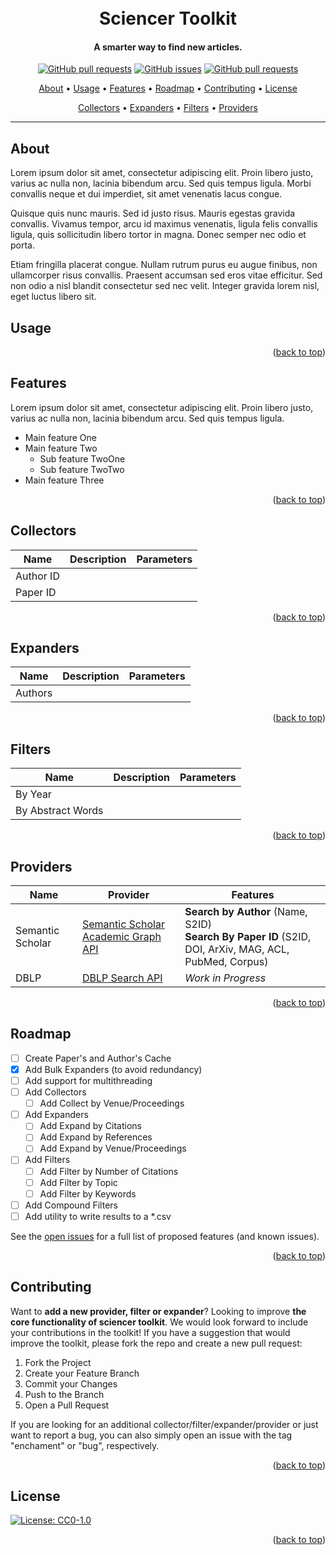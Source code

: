 <div id="top"></div>
<h1 align="center">
  <br>
  Sciencer Toolkit
</h1>

<h4 align="center">A smarter way to find new articles.</h4>

<p align="center">
    <a href="https://pypi.org/project/sciencer-toolkit/">
    <img src="https://img.shields.io/pypi/dm/sciencer-toolkit.svg?style=flat-square&logo=github&logoColor=white"
         alt="GitHub pull requests"></a>
    <a href="https://github.com/SciencerIO/sciencer-toolkit/issues">
    <img src="https://img.shields.io/github/issues-raw/SciencerIO/sciencer-toolkit.svg?style=flat-square&logo=github&logoColor=white"
         alt="GitHub issues"></a>
    <a href="https://github.com/SciencerIO/sciencer-toolkit/pulls">
    <img src="https://img.shields.io/github/issues-pr-raw/SciencerIO/sciencer-toolkit.svg?style=flat-square&logo=github&logoColor=white"
         alt="GitHub pull requests"></a>
</p>
            
<p align="center">
  <a href="#about">About</a> •
  <a href="#usage">Usage</a> •
  <a href="#features">Features</a> •
  <a href="#roadmap">Roadmap</a> •
  <a href="#contributing">Contributing</a> •
  <a href="#license">License</a>
</p>
<p align="center">
  <a href="#collectors">Collectors</a> •
  <a href="#expanders">Expanders</a> •
  <a href="#filters">Filters</a> •
  <a href="#providers">Providers</a>
</p>

---

## About
Lorem ipsum dolor sit amet, consectetur adipiscing elit. Proin libero justo, varius ac nulla non, lacinia bibendum arcu. Sed quis tempus ligula. Morbi convallis neque et dui imperdiet, sit amet venenatis lacus congue. 

Quisque quis nunc mauris. Sed id justo risus. Mauris egestas gravida convallis. Vivamus tempor, arcu id maximus venenatis, ligula felis convallis ligula, quis sollicitudin libero tortor in magna. Donec semper nec odio et porta. 

Etiam fringilla placerat congue. Nullam rutrum purus eu augue finibus, non ullamcorper risus convallis. Praesent accumsan sed eros vitae efficitur. Sed non odio a nisl blandit consectetur sed nec velit. Integer gravida lorem nisl, eget luctus libero sit. 

## Usage

<p align="right">(<a href="#top">back to top</a>)</p>

## Features

Lorem ipsum dolor sit amet, consectetur adipiscing elit. Proin libero justo, varius ac nulla non, lacinia bibendum arcu. Sed quis tempus ligula. 

- Main feature One
- Main feature Two
  - Sub feature TwoOne
  - Sub feature TwoTwo
- Main feature Three

<p align="right">(<a href="#top">back to top</a>)</p>

## Collectors

| Name         | Description |  Parameters  |
| -----------  | :---------: | ------------ |
| Author ID |             |              |
| Paper ID  |             |              |     

<p align="right">(<a href="#top">back to top</a>)</p>

## Expanders

| Name         | Description |  Parameters  |
| -----------  | :---------: | ------------ |
| Authors      |             |              |

<p align="right">(<a href="#top">back to top</a>)</p>

## Filters

| Name                | Description |  Parameters  |
| -----------         | :---------: | ------------ |
| By Year             |             |              |
| By Abstract Words   |             |              |     

<p align="right">(<a href="#top">back to top</a>)</p>

## Providers


| Name        | Provider    | Features    |
| ----------- | ----------- | ----------- |
| Semantic Scholar      | [Semantic Scholar Academic Graph API](https://www.semanticscholar.org/product/api)       | **Search by Author** (Name, S2ID) <br> **Search By Paper ID** (S2ID, DOI, ArXiv, MAG, ACL, PubMed, Corpus)
| DBLP   |   [DBLP Search API](https://dblp.org/faq/How+to+use+the+dblp+search+API.html) | *Work in Progress*

<p align="right">(<a href="#top">back to top</a>)</p>

## Roadmap

- [ ] Create Paper's and Author's Cache
- [x] Add Bulk Expanders (to avoid redundancy)
- [ ] Add support for multithreading 
- [ ] Add Collectors
  - [ ] Add Collect by Venue/Proceedings
- [ ] Add Expanders
  - [ ] Add Expand by Citations
  - [ ] Add Expand by References
  - [ ] Add Expand by Venue/Proceedings
- [ ] Add Filters
  - [ ] Add Filter by Number of Citations
  - [ ] Add Filter by Topic
  - [ ] Add Filter by Keywords
- [ ] Add Compound Filters
- [ ] Add utility to write results to a *.csv

See the [open issues](https://github.com/SciencerIO/sciencer-toolkit/issues) for a full list of proposed features (and known issues).

<p align="right">(<a href="#top">back to top</a>)</p>

## Contributing

Want to **add a new provider, filter or expander**? Looking to improve **the core functionality of sciencer toolkit**. We would look forward to include your contributions in the toolkit! If you have a suggestion that would improve the toolkit, please fork the repo and create a new pull request:
1. Fork the Project
2. Create your Feature Branch 
3. Commit your Changes 
4. Push to the Branch
5. Open a Pull Request

If you are looking for an additional collector/filter/expander/provider or just want to report a bug, you can also simply open an issue with the tag "enchament" or "bug", respectively.

<p align="right">(<a href="#top">back to top</a>)</p>

## License

[![License: CC0-1.0](https://img.shields.io/badge/License-CC0%201.0-lightgrey.svg)](https://tldrlegal.com/license/creative-commons-cc0-1.0-universal)

<p align="right">(<a href="#top">back to top</a>)</p>